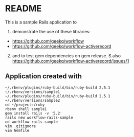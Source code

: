 # README

This is a sample Rails application to

1. demonstrate the use of these libraries:
  * https://github.com/geekq/workflow
  * https://github.com/geekq/workflow-activerecord
2. and to test gem dependencies on gem release.
   S.also https://github.com/geekq/workflow-activerecord/issues/1

## Application created with

```
~/.rbenv/plugins/ruby-build/bin/ruby-build 2.5.1 ~/.rbenv/versions/sample1
~/.rbenv/plugins/ruby-build/bin/ruby-build 2.5.1 ~/.rbenv/versions/sample2
cd ~/projects/ruby
rbenv shell sample1
gem install rails -v '5.2'
rails new workflow-rails-sample
cd workflow-rails-sample
vim .gitignore
vim Gemfile
```
